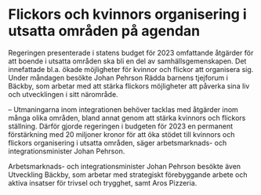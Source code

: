 # Flickors och kvinnors organisering i utsatta områden på agendan

Regeringen presenterade i statens budget för 2023 omfattande åtgärder för att boende i utsatta områden ska bli en del av samhällsgemenskapen. Det innefattade bl.a. ökade möjligheter för kvinnor och flickor att organisera sig. Under måndagen besökte Johan Pehrson Rädda barnens tjejforum i Bäckby, som arbetar med att stärka flickors möjligheter att påverka sina liv och utvecklingen i sitt närområde.

– Utmaningarna inom integrationen behöver tacklas med åtgärder inom många olika områden, bland annat genom att stärka kvinnors och flickors ställning. Därför gjorde regeringen i budgeten för 2023 en permanent förstärkning med 20 miljoner kronor för att öka stödet till kvinnors och flickors organisering i utsatta områden, säger arbetsmarknads\- och integrationsminister Johan Pehrson.

Arbetsmarknads\- och integrationsminister Johan Pehrson besökte även Utveckling Bäckby, som arbetar med strategiskt förebyggande arbete och aktiva insatser för trivsel och trygghet, samt Aros Pizzeria.
